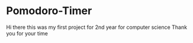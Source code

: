 # Pomodoro-Timer
Hi there
this was my first project for 2nd year for computer science
Thank you for your time
